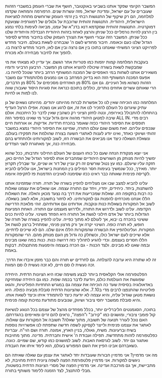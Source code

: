 המשבר הקיומי שפקד אותנו בשביעי באוקטובר, חושף את שברי העומק במשברי הזהות שעוברים על עם ישראל, ומדינת ישראל, מזה עשרות שנים. הרפורמה והמחאה שקדמו למלחמה, הם רק שיקוף של התנגשות רבתי בין זרמי העומק שרוחשים מתחת למציאות הישראלית, היהודית. התנגשות זהותית שרוכבת על גלגלים של דמוגרפיה שצועקת דמוקרטיה. התנגשות זהותית שמקדמא דנא בדנ"א של עמנו, מביאה לעימות בלתי נמנע בין הרצון להיות נורמליים ככל שניתן והרצון לאחוז בזהות היהודית הנבדלת והיחודית שלנו ככל שניתן.
המשבר הזה עבורי חושף את הצורך העמוק שלנו בחיבור מחדש לסיפור הגדול שלנו כעם וכאומה. חיבור מחודש לשם ה' שנבחרנו לשאת בעולם.
חיבור מחדש לפרויקט הציוני המשיחי שאנחנו בתוכו בין אם נרצה ובין אם לאו, חיבור מחדש לרצות בו. להפוך את לחיבור מבחירה ולא מכורח.

בעקבות המלחמה קמות יוזמות כמו פטריות אחר הגשם. אך עדיין לא מצאתי את מי שמבקשת לשאת בשורה שיכולה להוציא אותנו מן המשבר. הרבעון הרביעי ודומיו משאירים אותנו לשחות במי האפסיים של המכנה המשותף הרחב ביותר שנוכל לחיות בו. אפעס המכנה המשותף הזה הוא בדיוק המרחב בו אנו נמנעים מלהתמודד עם משבר הזהות כשהוא מול העיניים. גם אם 80% מן האזרחים מסכימים על 80% מן הדברים, הרי שאותם עשרים אחוזים נותרים, כוללים בתוכם כנראה את סוגיות היסוד שעבורן שווה לנו למות או לחיות.

המלחמה כמו הוכיחה שאין לנו כל אפשרות לברוח מהיותנו יהודים. מהיותנו נשאים של גן עתיק שיגרום כל העולם להזכיר לנו את זה, אם לרגע אנו נשכח. אפילו הרצל העדיף בהתחלה להתבולל באירופה, ונטה לחזון הציוני רק כשהבין שאין לדבר כל היתכנות.
אולם שיבה למטען היהודי מהווה איום גדול עבור מי שאינו בסיפור הזה ALL IN.
רבים מדי תופסים את הסיפור היהודי ככזה שאומר בהכרח חרדיות. אדיקות. או אורחות חיים שנכפים עליהם.
זאת משום שגם עולם התורה, שמייצג את הסיפור היהודי נמצא במשבר זהותי ושיווקי כאחד, ואינו יודע לענות לאתגרי השעה בצורה שהולמת את תפקידו בעולם.
ונשאלת השאלה כיצד אנו מביאים את הבשורה הזו, לשוב למקורותינו ולהתחדש בהם מבחירה כנה, אך מאתגרת לשני הצדדים.

אני יוצא מנקודת הנחה שעם כל כוחו העצום של העולם החילוני ותרבותו, ככל שהוא ימשיך להיות מנותק מן השורשים היהודיים שמחברים אותו לסיפור הגדול של החיים כאן, חזקה עליו שיעלם. כמו עץ נטול שורשים זה רק עניין של דור או שניים, עד שברלין תקרוץ יותר.
מאידך, ככל שנמשיך בעימות חסר המילים בין המחנות בישראל, אנו עלולים להביא לקריסה פנימית שאותה כבר ראינו ככזו שסימנה לאויבינו הזדמנות פז לתקיפה איומה.

עלינו להביא למצב שבו אנו מצליחים להפיץ בשורה של תורה.
תורה שמזמינה אותנו להשתנות, ביחד. כיחידים, יחדיו, ויחד עם התורה עצמה.
אנו שואלים את עצמנו שאלות כה רבות בתקופה הזו. שאלות שמכריעות את דרך בה נצעד מכאן והאלה.
את השאלות הללו אנחנו מוכרחים להפנות גם למקורותינו. 
לא לחזור בתשובה, אלא לשוב בשאלה. לשוב אל המקורות בשאלות כנות ונוקבות. אודותינו וגם אודותיהם.
זוהי מלאכת הדרישה הקדומה. עלינו לשוב ולדרוש את התורה, ולדרוש מעצמנו עם התורה.
האחת המניעות הגדולות ביותר של אדם חילוני לגשת אל התורה היא הפחד משינוי. עלינו להיות כנים ששינוי בהכרח בו יבוא, אך לעולם לא מתוך כפייה.
עלינו להפיץ בשורה של תורה של חופש, לא תורה כופה. השינוי יקרה אך ורק מרצון פנימי, שמתחיל ברצון לגשת אל המקורות.
ועלינולהפיץ את הבשורה שהמקורות הללו אינם שלנו. הם לא שייכים לדתיים. אלא שייכים לעם ישראל כולו, וכשחלק כה גדול מן העם מנותק מהם. הרי שהמקורות הללו חסרים בעצמם.
וכדי להגיע לתהליך כזה דרושה כנות. כנות במה שאנו מבינים ובמה שאנו לא מבינים.
ולצד הכנות - גם הכרה בעצמה והימנעות מהתנצלות. דבקות באמת.

זה לא שתורה היא ערובה להצלחה. גם לחרדים יש תורה והם כבר מזמן איבדו את הדרך. זכה נעשית לו סם חיים, לא זכה נעשית לו סם המוות.

הפלטפורמה אולי הקלאסית ביותר לבצע משימה שכזו היא הציונות הדתית. היחידה שפוגשת את העולמות כולם, ויודעת לדבר בכמה שפות.
כמו גם היחידה שמחזיקה באדאולוגיה בסיסית שעד כה הוכיחה את עצמה גם במגרש התחזיות הפוליטיות, והגאו פוליטיות שהתנפצו לרבים מדי ב7.10.
אלא שהציונות הדתית סובלת מבעיה כפולה.
היא נושאת מטען שגדול עליה, והיא עצמה לא יודעת כיצד להתמודד איתו וכיצד לשאת אותו.
והיא סובלת ממשבר יחסי ציבור ושיווק, שנובעים מתודעת נמיכות קומה פנימית.

בתוכה, הסגמנטים הליברליים יותר, בכלל מפחדים מהצל של עצמם בכל הנוגע לנשיאת קול פומבי ציבורי, ומושגים כמו "קירוב" ו"הפצה", נראים להם זרים ומאיימים בהגדרתם.
האם נוכל לעורר תנועה של תשובה, מתוך שאלה? תשובה אל המקורות עם שאלות. לאתגר את עצמנו פנימית ולייצר לקסיקון לשפה חדשה שתפתח לנו אפשרויות נוספות בשיח וברעיונות.
משיח, גאולה, בניין הארץ, אמונה. תורה ושם הוי"ה. עבריות כפלטפורמה לזהות מתחדשת. תפילה ועבודת ה' אישית וחברתית. מדינה.
מתוך מחויבות ואתגור גם יחד.
לשוב לגרסאת האבות.
לשוב למושגים כמו קודש, שם שמיים. כוונה. כשאברהם אבינו הפיץ את השם המפורש בעולם, הוא לימד איתו את העבודה.

מה אני מדמיין?
אני מדמיין חבורות שעובדות יחד לאתגר את עצמן עם שאלה שאיתה הם ניגשים למקורות.
אני מדמיין פלטפורמת הפצה לשפה ציונית דתית מחויבת, לא מתביישת, אך גם מורכבת ועדינה.
אני מדמיין הפצה של מסרי הציונות הדתית בפשטות, מבלי להתנצל, לצד הזמנה ללימוד משותף בתורה.


